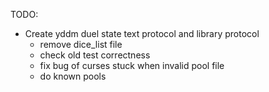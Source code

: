 TODO:
- Create yddm duel state text protocol and library protocol
    - remove dice_list file
    - check old test correctness
    - fix bug of curses stuck when invalid pool file
    - do known pools
